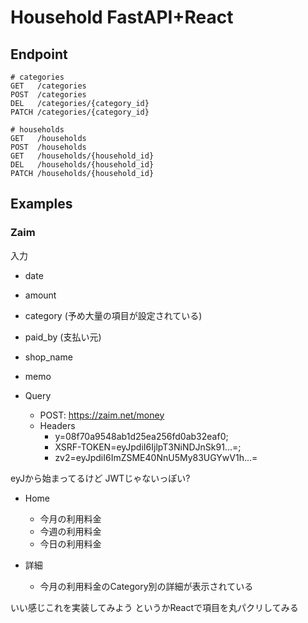 # Household FastAPI+React

## Endpoint

```
# categories
GET   /categories
POST  /categories
DEL   /categories/{category_id}
PATCH /categories/{category_id}

# households
GET   /households
POST  /households
GET   /households/{household_id}
DEL   /households/{household_id}
PATCH /households/{household_id}
```

## Examples

### Zaim

入力

- date
- amount
- category (予め大量の項目が設定されている)
- paid_by (支払い元)
- shop_name
- memo

- Query
  - POST: https://zaim.net/money
  - Headers
    - y=08f70a9548ab1d25ea256fd0ab32eaf0;
    - XSRF-TOKEN=eyJpdiI6IjlpT3NiNDJnSk91...=;
    - zv2=eyJpdiI6ImZSME40NnU5My83UGYwV1h...=

eyJから始まってるけど JWTじゃないっぽい?

- Home
  - 今月の利用料金
  - 今週の利用料金
  - 今日の利用料金

- 詳細
  - 今月の利用料金のCategory別の詳細が表示されている

いい感じこれを実装してみよう
というかReactで項目を丸パクリしてみる
